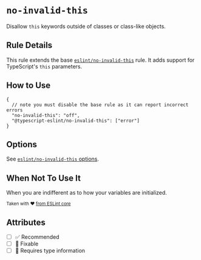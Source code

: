 # `no-invalid-this`

Disallow `this` keywords outside of classes or class-like objects.

## Rule Details

This rule extends the base [`eslint/no-invalid-this`](https://eslint.org/docs/rules/no-invalid-this) rule.
It adds support for TypeScript's `this` parameters.

## How to Use

```jsonc
{
  // note you must disable the base rule as it can report incorrect errors
  "no-invalid-this": "off",
  "@typescript-eslint/no-invalid-this": ["error"]
}
```

## Options

See [`eslint/no-invalid-this` options](https://eslint.org/docs/rules/no-invalid-this#options).

## When Not To Use It

When you are indifferent as to how your variables are initialized.

<sup>

Taken with ❤️ [from ESLint core](https://github.com/eslint/eslint/blob/main/docs/rules/no-invalid-this.md)

</sup>

## Attributes

- [ ] ✅ Recommended
- [ ] 🔧 Fixable
- [ ] 💭 Requires type information
